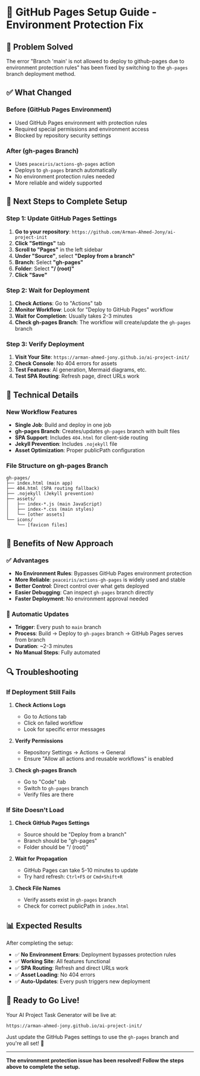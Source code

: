 # 🔧 GitHub Pages Setup Guide - Environment Protection Fix

## 🚨 Problem Solved

The error "Branch 'main' is not allowed to deploy to github-pages due to environment protection rules" has been fixed by switching to the `gh-pages` branch deployment method.

## ✅ What Changed

### Before (GitHub Pages Environment)

- Used GitHub Pages environment with protection rules
- Required special permissions and environment access
- Blocked by repository security settings

### After (gh-pages Branch)

- Uses `peaceiris/actions-gh-pages` action
- Deploys to `gh-pages` branch automatically
- No environment protection rules needed
- More reliable and widely supported

## 🎯 Next Steps to Complete Setup

### Step 1: Update GitHub Pages Settings

1. **Go to your repository**: `https://github.com/Arman-Ahmed-Jony/ai-project-init`
2. **Click "Settings"** tab
3. **Scroll to "Pages"** in the left sidebar
4. **Under "Source"**, select **"Deploy from a branch"**
5. **Branch**: Select **"gh-pages"**
6. **Folder**: Select **"/ (root)"**
7. **Click "Save"**

### Step 2: Wait for Deployment

1. **Check Actions**: Go to "Actions" tab
2. **Monitor Workflow**: Look for "Deploy to GitHub Pages" workflow
3. **Wait for Completion**: Usually takes 2-3 minutes
4. **Check gh-pages Branch**: The workflow will create/update the `gh-pages` branch

### Step 3: Verify Deployment

1. **Visit Your Site**: `https://arman-ahmed-jony.github.io/ai-project-init/`
2. **Check Console**: No 404 errors for assets
3. **Test Features**: AI generation, Mermaid diagrams, etc.
4. **Test SPA Routing**: Refresh page, direct URLs work

## 🔧 Technical Details

### New Workflow Features

- **Single Job**: Build and deploy in one job
- **gh-pages Branch**: Creates/updates `gh-pages` branch with built files
- **SPA Support**: Includes `404.html` for client-side routing
- **Jekyll Prevention**: Includes `.nojekyll` file
- **Asset Optimization**: Proper publicPath configuration

### File Structure on gh-pages Branch

```
gh-pages/
├── index.html (main app)
├── 404.html (SPA routing fallback)
├── .nojekyll (Jekyll prevention)
├── assets/
│   ├── index-*.js (main JavaScript)
│   ├── index-*.css (main styles)
│   └── [other assets]
└── icons/
    └── [favicon files]
```

## 🚀 Benefits of New Approach

### ✅ Advantages

- **No Environment Rules**: Bypasses GitHub Pages environment protection
- **More Reliable**: `peaceiris/actions-gh-pages` is widely used and stable
- **Better Control**: Direct control over what gets deployed
- **Easier Debugging**: Can inspect `gh-pages` branch directly
- **Faster Deployment**: No environment approval needed

### 🔄 Automatic Updates

- **Trigger**: Every push to `main` branch
- **Process**: Build → Deploy to `gh-pages` branch → GitHub Pages serves from branch
- **Duration**: ~2-3 minutes
- **No Manual Steps**: Fully automated

## 🔍 Troubleshooting

### If Deployment Still Fails

1. **Check Actions Logs**
   - Go to Actions tab
   - Click on failed workflow
   - Look for specific error messages

2. **Verify Permissions**
   - Repository Settings → Actions → General
   - Ensure "Allow all actions and reusable workflows" is enabled

3. **Check gh-pages Branch**
   - Go to "Code" tab
   - Switch to `gh-pages` branch
   - Verify files are there

### If Site Doesn't Load

1. **Check GitHub Pages Settings**
   - Source should be "Deploy from a branch"
   - Branch should be "gh-pages"
   - Folder should be "/ (root)"

2. **Wait for Propagation**
   - GitHub Pages can take 5-10 minutes to update
   - Try hard refresh: `Ctrl+F5` or `Cmd+Shift+R`

3. **Check File Names**
   - Verify assets exist in `gh-pages` branch
   - Check for correct publicPath in `index.html`

## 📊 Expected Results

After completing the setup:

- ✅ **No Environment Errors**: Deployment bypasses protection rules
- ✅ **Working Site**: All features functional
- ✅ **SPA Routing**: Refresh and direct URLs work
- ✅ **Asset Loading**: No 404 errors
- ✅ **Auto-Updates**: Every push triggers new deployment

## 🎉 Ready to Go Live!

Your AI Project Task Generator will be live at:

```
https://arman-ahmed-jony.github.io/ai-project-init/
```

Just update the GitHub Pages settings to use the `gh-pages` branch and you're all set! 🚀

---

**The environment protection issue has been resolved! Follow the steps above to complete the setup.**
